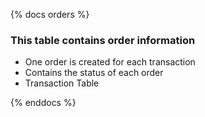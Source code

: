 {% docs orders %}

### This table contains order information
- One order is created for each transaction
- Contains the status of each order
- Transaction Table

{% enddocs %}
